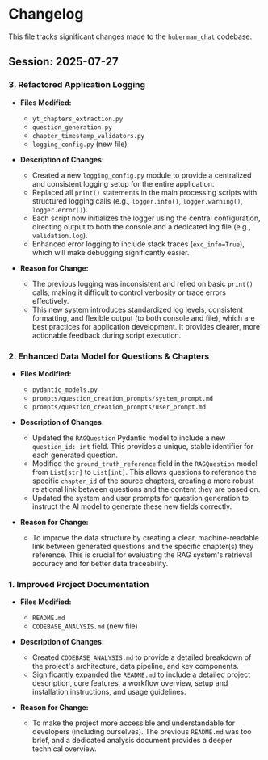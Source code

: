 # Changelog

This file tracks significant changes made to the `huberman_chat` codebase.

## Session: 2025-07-27

### 3. Refactored Application Logging

-   **Files Modified:**
    -   `yt_chapters_extraction.py`
    -   `question_generation.py`
    -   `chapter_timestamp_validators.py`
    -   `logging_config.py` (new file)

-   **Description of Changes:**
    -   Created a new `logging_config.py` module to provide a centralized and consistent logging setup for the entire application.
    -   Replaced all `print()` statements in the main processing scripts with structured logging calls (e.g., `logger.info()`, `logger.warning()`, `logger.error()`).
    -   Each script now initializes the logger using the central configuration, directing output to both the console and a dedicated log file (e.g., `validation.log`).
    -   Enhanced error logging to include stack traces (`exc_info=True`), which will make debugging significantly easier.

-   **Reason for Change:**
    -   The previous logging was inconsistent and relied on basic `print()` calls, making it difficult to control verbosity or trace errors effectively.
    -   This new system introduces standardized log levels, consistent formatting, and flexible output (to both console and file), which are best practices for application development. It provides clearer, more actionable feedback during script execution.

### 2. Enhanced Data Model for Questions & Chapters

-   **Files Modified:**
    -   `pydantic_models.py`
    -   `prompts/question_creation_prompts/system_prompt.md`
    -   `prompts/question_creation_prompts/user_prompt.md`

-   **Description of Changes:**
    -   Updated the `RAGQuestion` Pydantic model to include a new `question_id: int` field. This provides a unique, stable identifier for each generated question.
    -   Modified the `ground_truth_reference` field in the `RAGQuestion` model from `List[str]` to `List[int]`. This allows questions to reference the specific `chapter_id` of the source chapters, creating a more robust relational link between questions and the content they are based on.
    -   Updated the system and user prompts for question generation to instruct the AI model to generate these new fields correctly.

-   **Reason for Change:**
    -   To improve the data structure by creating a clear, machine-readable link between generated questions and the specific chapter(s) they reference. This is crucial for evaluating the RAG system's retrieval accuracy and for better data traceability.

### 1. Improved Project Documentation

-   **Files Modified:**
    -   `README.md`
    -   `CODEBASE_ANALYSIS.md` (new file)

-   **Description of Changes:**
    -   Created `CODEBASE_ANALYSIS.md` to provide a detailed breakdown of the project's architecture, data pipeline, and key components.
    -   Significantly expanded the `README.md` to include a detailed project description, core features, a workflow overview, setup and installation instructions, and usage guidelines.

-   **Reason for Change:**
    -   To make the project more accessible and understandable for developers (including ourselves). The previous `README.md` was too brief, and a dedicated analysis document provides a deeper technical overview.
